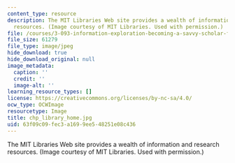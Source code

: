 ```yaml
---
content_type: resource
description: The MIT Libraries Web site provides a wealth of information and research
  resources. (Image courtesy of MIT Libraries. Used with permission.)
file: /courses/3-093-information-exploration-becoming-a-savvy-scholar-fall-2006/63f09c09fec3a1699ee548251e08c436_chp_library_home.jpg
file_size: 61279
file_type: image/jpeg
hide_download: true
hide_download_original: null
image_metadata:
  caption: ''
  credit: ''
  image-alt: ''
learning_resource_types: []
license: https://creativecommons.org/licenses/by-nc-sa/4.0/
ocw_type: OCWImage
resourcetype: Image
title: chp_library_home.jpg
uid: 63f09c09-fec3-a169-9ee5-48251e08c436
---
```

The MIT Libraries Web site provides a wealth of information and research resources. (Image courtesy of MIT Libraries. Used with permission.)